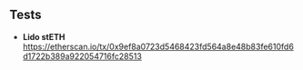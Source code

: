 ## Tests

- **Lido stETH**
https://etherscan.io/tx/0x9ef8a0723d5468423fd564a8e48b83fe610fd6d1722b389a922054716fc28513